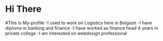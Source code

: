 # Hi There
#This is My-profile
-I used to work on Logistics here in Belgium
-I have diploma in banking and finance
-I have worked as finance head 4 years in private college 
-I am interested on webdesign professional
